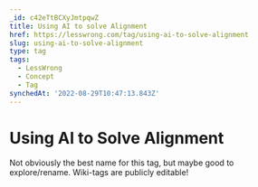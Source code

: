 ```yaml
---
_id: c42eTtBCXyJmtpqwZ
title: Using AI to solve Alignment
href: https://lesswrong.com/tag/using-ai-to-solve-alignment
slug: using-ai-to-solve-alignment
type: tag
tags:
  - LessWrong
  - Concept
  - Tag
synchedAt: '2022-08-29T10:47:13.843Z'
---
```


# Using AI to Solve Alignment

Not obviously the best name for this tag, but maybe good to explore/rename. Wiki-tags are publicly editable!
